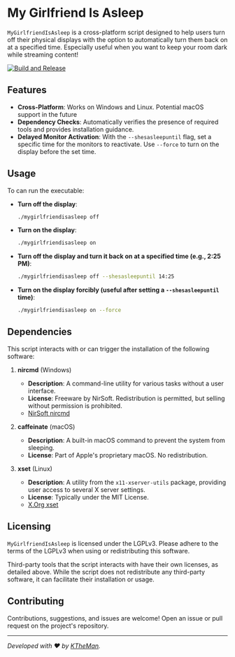 # My Girlfriend Is Asleep

`MyGirlfriendIsAsleep` is a cross-platform script designed to help users turn off their physical displays with the option to automatically turn them back on at a specified time. Especially useful when you want to keep your room dark while streaming content!

[![Build and Release](https://github.com/KTheMan/MyGirlfriendIsAsleep/actions/workflows/build-and-release.yml/badge.svg)](https://github.com/KTheMan/MyGirlfriendIsAsleep/actions/workflows/build-and-release.yml)

## Features

- **Cross-Platform**: Works on Windows and Linux. Potential macOS support in the future
- **Dependency Checks**: Automatically verifies the presence of required tools and provides installation guidance.
- **Delayed Monitor Activation**: With the `--shesasleepuntil` flag, set a specific time for the monitors to reactivate. Use `--force` to turn on the display before the set time.

## Usage

To can run the executable:

- **Turn off the display**: 
  ```bash
  ./mygirlfriendisasleep off
  ```

- **Turn on the display**:
  ```bash
  ./mygirlfriendisasleep on
  ```

- **Turn off the display and turn it back on at a specified time (e.g., 2:25 PM)**:
  ```bash
  ./mygirlfriendisasleep off --shesasleepuntil 14:25
  ```

- **Turn on the display forcibly (useful after setting a `--shesasleepuntil` time)**:
  ```bash
  ./mygirlfriendisasleep on --force
  ```

## Dependencies

This script interacts with or can trigger the installation of the following software:

1. **nircmd** (Windows)
   - **Description**: A command-line utility for various tasks without a user interface.
   - **License**: Freeware by NirSoft. Redistribution is permitted, but selling without permission is prohibited.
   - [NirSoft nircmd](https://www.nirsoft.net/utils/nircmd.html)

2. **caffeinate** (macOS)
   - **Description**: A built-in macOS command to prevent the system from sleeping.
   - **License**: Part of Apple's proprietary macOS. No redistribution.

3. **xset** (Linux)
   - **Description**: A utility from the `x11-xserver-utils` package, providing user access to several X server settings.
   - **License**: Typically under the MIT License.
   - [X.Org xset](https://www.x.org/releases/X11R7.7/doc/man/man1/xset.1.xhtml)

## Licensing

`MyGirlfriendIsAsleep` is licensed under the LGPLv3. Please adhere to the terms of the LGPLv3 when using or redistributing this software.

Third-party tools that the script interacts with have their own licenses, as detailed above. While the script does not redistribute any third-party software, it can facilitate their installation or usage.

## Contributing

Contributions, suggestions, and issues are welcome! Open an issue or pull request on the project's repository.

---

*Developed with ❤️ by [KTheMan](knnygrdn.com).*
